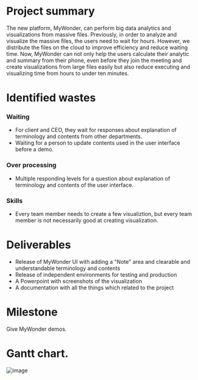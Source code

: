 # Project summary
The new platform, MyWonder, can perform big data analytics and visualizations from massive files. Previously, in order to analyze and visualize the massive files, the users need to wait for hours. However, we distribute the files on the cloud to improve efficiency and reduce waiting time. Now, MyWonder can not only help the users calculate their analytic and summary from their phone, even before they join the meeting and create visualizations from large files easily but also reduce executing and visualizing time from hours to under ten minutes. 

# Identified wastes

### Waiting
* For client and CEO, they wait for responses about explanation of terminology and contents from other departments.
* Waiting for a person to update contents used in the user interface before a demo. 

### Over processing
* Multiple responding levels for a question about explanation of terminology and contents of the user interface.

### Skills
* Every team member needs to create a few visualiztion, but every team member is not necessarily good at creating visualization. 

# Deliverables
* Release of MyWonder UI with adding a "Note" area and clearable and understandable terminology and contents
* Release of independent environments for testing and production
* A Powerpoint with screenshots of the visualization
* A documentation with all the things which related to the project

# Milestone
Give MyWonder demos.

# Gantt chart.
![image](https://joykuan.github.io/MyWonder/Gantt%20chart.png)

